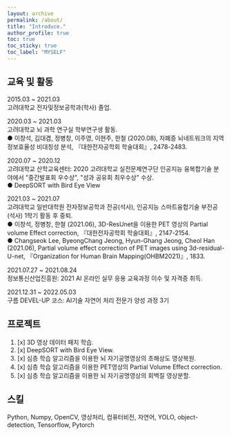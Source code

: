 ```yaml
---
layout: archive
permalink: /about/
title: "Introduce."
author_profile: true
toc: true
toc_sticky: true
toc_label: "MYSELF"
---
```


## 교육 및 활동
2015.03 ~ 2021.03  
고려대학교 전자및정보공학과(학사) 졸업.  

2020.03 ~ 2021.03  
고려대학교 뇌 과학 연구실 학부연구생 활동.  
● 이창석, 김대겸, 정병창, 이주영, 이현주, 한철 (2020.08), 자폐증 뇌네트워크의 지역정보효율성 비대칭성 분석, 『대한전자공학회 학술대회』, 2478-2483.


2020.07 ~ 2020.12  
고려대학교 산학교육센터: 2020 고려대학교 실전문제연구단 인공지능 융복합기술 분야에서 "중간발표회 우수상", "성과 공유회 최우수상" 수상.  
● DeepSORT with Bird Eye View  

2021.03 ~ 2021.07  
고려대학교 일반대학원 전자정보공학과 전공(석사), 인공지능 스마트융합기술 부전공(석사) 1학기 활동 후 중퇴.  
● 이창석, 정병창, 한철 (2021.06), 3D-ResUnet을 이용한 PET 영상의 Partial volume Effect correction, 『대한전자공학회 학술대회』, 2147-2154.  
● Changseok Lee, ByeongChang Jeong, Hyun-Ghang Jeong, Cheol Han (2021.06), Partial volume effect correction of PET images using 3d-residual-U-net, 『Organization for Human Brain Mapping(OHBM2021)』, 1833.

2021.07.27 ~ 2021.08.24  
정보통신산업진흥원: 2021 AI 온라인 실무 응용 교육과정 이수 및 자격증 취득.

2021.12.31 ~ 2022.05.03  
구름 DEVEL-UP 코스: AI기술 자연어 처리 전문가 양성 과정 3기

## 프로젝트
1. [x] 3D 영상 데이터 패치 학습.
2. [x] DeepSORT with Bird Eye View.
3. [x] 심층 학습 알고리즘을 이용한 뇌 자기공명영상의 초해상도 영상복원.
4. [x] 심층 학습 알고리즘을 이용한 PET영상의 Partial Volume Effect correction.
5. [x] 심층 학습 알고리즘을 이용한 뇌 자기공명영상의 회백질 영상분할.

## 스킬
Python, Numpy, OpenCV, 영상처리, 컴퓨터비전, 자연어, YOLO, object-detection, Tensorflow, Pytorch